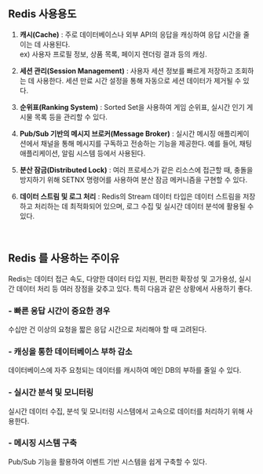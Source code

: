 ## Redis 사용용도

1. **캐시(Cache)** : 주로 데이터베이스나 외부 API의 응답을 캐싱하여 응답 시간을 줄이는 데 사용된다. <br/> ex) 사용자 프로필 정보, 상품 목록, 페이지 렌더링 결과 등의 캐싱.

2. **세션 관리(Session Management)** : 사용자 세션 정보를 빠르게 저장하고 조회하는 데 사용한다. 세션 만료 시간 설정을 통해 자동으로 세션 데이터가 제거될 수 있다.

3. **순위표(Ranking System)** : Sorted Set을 사용하여 게임 순위표, 실시간 인기 게시물 목록 등을 관리할 수 있다.

4. **Pub/Sub 기반의 메시지 브로커(Message Broker)** : 실시간 메시징 애플리케이션에서 채널을 통해 메시지를 구독하고 전송하는 기능을 제공한다. 예를 들어, 채팅 애플리케이션, 알림 시스템 등에서 사용된다.

5. **분산 잠금(Distributed Lock)** : 여러 프로세스가 같은 리소스에 접근할 때, 충돌을 방지하기 위해 SETNX 명령어를 사용하여 분산 잠금 메커니즘을 구현할 수 있다.

6. **데이터 스트림 및 로그 처리** : Redis의 Stream 데이터 타입은 데이터 스트림을 저장하고 처리하는 데 최적화되어 있으며, 로그 수집 및 실시간 데이터 분석에 활용될 수 있다.

<br/>

## Redis 를 사용하는 주이유
Redis는 데이터 접근 속도, 다양한 데이터 타입 지원, 편리한 확장성 및 고가용성, 실시간 데이터 처리 등 여러 장점을 갖추고 있다. 특히 다음과 같은 상황에서 사용하기 좋다.

### - 빠른 응답 시간이 중요한 경우
수십만 건 이상의 요청을 짧은 응답 시간으로 처리해야 할 때 고려된다.

### - 캐싱을 통한 데이터베이스 부하 감소
데이터베이스에 자주 요청되는 데이터를 캐시하여 메인 DB의 부하를 줄일 수 있다.

### - 실시간 분석 및 모니터링
실시간 데이터 수집, 분석 및 모니터링 시스템에서 고속으로 데이터를 처리하기 위해 사용한다.

### - 메시징 시스템 구축
Pub/Sub 기능을 활용하여 이벤트 기반 시스템을 쉽게 구축할 수 있다.
